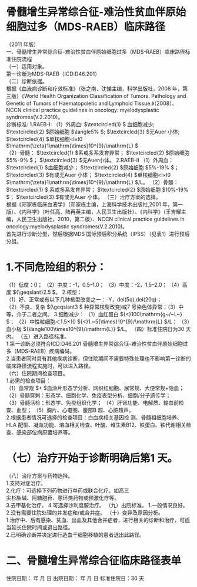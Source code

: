 # 骨髓增生异常综合征-难治性贫血伴原始 细胞过多（MDS-RAEB）临床路径  
（2011 年版）  
一、骨髓增生异常综合征-难治性贫血伴原始细胞过多（MDS-RAEB）临床路径标准住院流程  
（一）适用对象。  
第一诊断为MDS-RAEB（ICD:D46.201）  
（二）诊断依据。  
根据《血液病诊断和疗效标准》（张之南、沈悌主编，科学出版社，2008 年，第三版）《World Health Organization Classification of Tumors. Pathology and Genetic of  Tumors of Haematopoietic and Lymphoid Tissue.》（2008）、NCCN clinical practice guidelines in oncology:  myelodysplastic syndromes(V.2.2010)。  
诊断标准: 1.RAEB-Ⅰ:  （1）外周血:  $\textcircled{1} $ 血细胞减少;  $\textcircled{2} $原始细胞 $\langle5\% $; $\textcircled{3} $无Auer 小体; $\textcircled{4} $单核细胞<l×l0 $\mathrm{\zeta}1\mathrm{\times}10^{9}/\mathrm{L} $  
（2）骨髓： $\textcircled{1} $系或多系发育异常； $\textcircled{2} $原始细胞 $5\%-9\% $； $\textcircled{3} $无Auer小体。 2.RAEB-Ⅱ  （1）外周血： $\textcircled{1} $血细胞减少； $\textcircled{2} $原始细胞 $5\%-19\% $； $\textcircled{3} $有或无Auer 小体； $\textcircled{4} $单核细胞<l×l0 $\mathrm{\zeta}1\mathrm{\times}10^{9}/\mathrm{L} $/L。 （2）骨髓： $\textcircled{1} $ 系或多系发育异常； $\textcircled{2} $原始细胞 $10\%-19\% $； $\textcircled{3} $有或无Auer 小体。 （三）治疗方案的选择。  
根据《邓家栋临床血液学》（邓家栋主编，上海科学技术出版社,2001 年，第一版）、《内科学》（叶任高、陆再英主编，人民卫生出版社）、《内科学》（王吉耀主编，人民卫生出版社，2010，第二版）、NCCN clinical practice guidelines in oncology:myelodysplastic syndromes(V.2.2010)。  
首先进行诊断分型，然后根据MDS 国际预后积分系统（IPSS）（见表1）进行预后分组。  
# 1.不同危险组的积分：  
（1）低度：0； （2）中度：-1，0.5–1.0； （3）中度：-2，1.5–2.0； （4）高度 ${\geqslant}2.5 $。 2.核型：  
（1）好、正常或有以下几种核型改变之一：-Y，del(5q),del(20q)；  
（2）不良、复杂 $(\geqslant3 $ 种异常核型改变)或7 号染色体异常；（3）中等，介于二者之间。 3.细胞减少： （1）血红蛋白 ${<}100\mathrm{g~/~L~} $； （2）中性粒细胞＜1.5×10 ${<}1.~5{\times}10^{9}/\mathrm{L} $/L； （3）血小板 ${\langle100\times10^{9}/\mathrm{L}} $/L。 （四）标准住院日为30 天内。 （五）进入路径标准。  
1.第一诊断必须符合ICD:D46.201 骨髓增生异常综合征-难治性贫血伴原始细胞过多（MDS-RAEB）疾病编码。  
2.当患者同时具有其他疾病诊断，但住院期间不需要特殊处理也不影响第一诊断的临床路径流程实施时，可以进入路径。  
（六）住院期间检查项目。  
1.必需的检查项目：  
（1）血常规 $+ $血涂片形态学分析、网织红细胞、尿常规、大便常规+隐血；  
（2）骨髓穿刺：形态学、细胞化学、免疫表型分析、细胞/分子遗传学；  
（3）骨髓活检：形态学、免疫组织化学； （4）肝肾功能、电解质、输血前检查、血型； （5）胸片、心电图、腹部B 超、心脏超声。  
2.根据患者情况可选择的检查项目：白血病相关基因检 测、骨髓祖细胞培养、HLA 配型、凝血功能、溶血相关检查、叶酸、维生素B12、铁蛋白、铁代谢相关检查、感染部位病原菌培养等。  
# （七）治疗开始于诊断明确后第1 天。  
（八）治疗方案与药物选择。  
1.支持对症治疗。  
2.化疗：可选择下列药物进行单药或联合化疗。如高三  
尖杉酯碱、阿糖胞苷、蒽环类药物或预激化疗等。  
3.去甲基化治疗。  4.可选择沙利度胺治疗。 （九）出院标准。 1.一般情况良好。 2.没有需要住院处理的并发症和/或合并症。 （十）变异及原因分析。  
1.治疗中、后有感染、贫血、出血及其他合并症者，进行相关的诊断和治疗，可适当延长住院时间或退出路径。  
2.已明确诊断并决定进行造血干细胞移植的患者退出此路径。  
# 二、骨髓增生异常综合征临床路径表单  
住院日期：     年   月   日    出院日期：     年   月   日   标准住院日：30 天  
